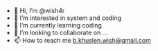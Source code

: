 - 👋 Hi, I’m @wish4r
- 👀 I’m interested in system and coding
- 🌱 I’m currently learning coding
- 💞️ I’m looking to collaborate on ...
- 📫 How to reach me b.khuslen.wish@gmail.com

<!---
wish4r/wish4r is a ✨ special ✨ repository because its `README.md` (this file) appears on your GitHub profile.
You can click the Preview link to take a look at your changes.
--->
